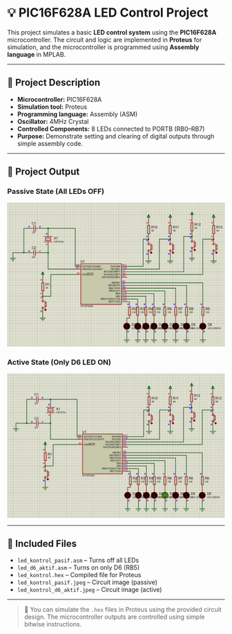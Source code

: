 # 💡 PIC16F628A LED Control Project

This project simulates a basic **LED control system** using the **PIC16F628A** microcontroller. The circuit and logic are implemented in **Proteus** for simulation, and the microcontroller is programmed using **Assembly language** in MPLAB.

---

## 🔧 Project Description

- **Microcontroller:** PIC16F628A  
- **Simulation tool:** Proteus  
- **Programming language:** Assembly (ASM)  
- **Oscillator:** 4MHz Crystal  
- **Controlled Components:** 8 LEDs connected to PORTB (RB0–RB7)  
- **Purpose:** Demonstrate setting and clearing of digital outputs through simple assembly code.

---

## 📸 Project Output

### Passive State (All LEDs OFF)

<img src="https://github.com/Ardacanuysal/MPLAB/blob/main/proteus.jpeg" alt="All LEDs Off" width="600"/>

### Active State (Only D6 LED ON)

<img src="https://github.com/Ardacanuysal/MPLAB/blob/main/proteus2.jpeg" alt="D6 LED On" width="600"/>

---

## 📁 Included Files

- `led_kontrol_pasif.asm` – Turns off all LEDs
- `led_d6_aktif.asm` – Turns on only D6 (RB5)
- `led_kontrol.hex` – Compiled file for Proteus
- `led_kontrol_pasif.jpeg` – Circuit image (passive)
- `led_kontrol_d6_aktif.jpeg` – Circuit image (active)

---

> 📌 You can simulate the `.hex` files in Proteus using the provided circuit design. The microcontroller outputs are controlled using simple bitwise instructions.
